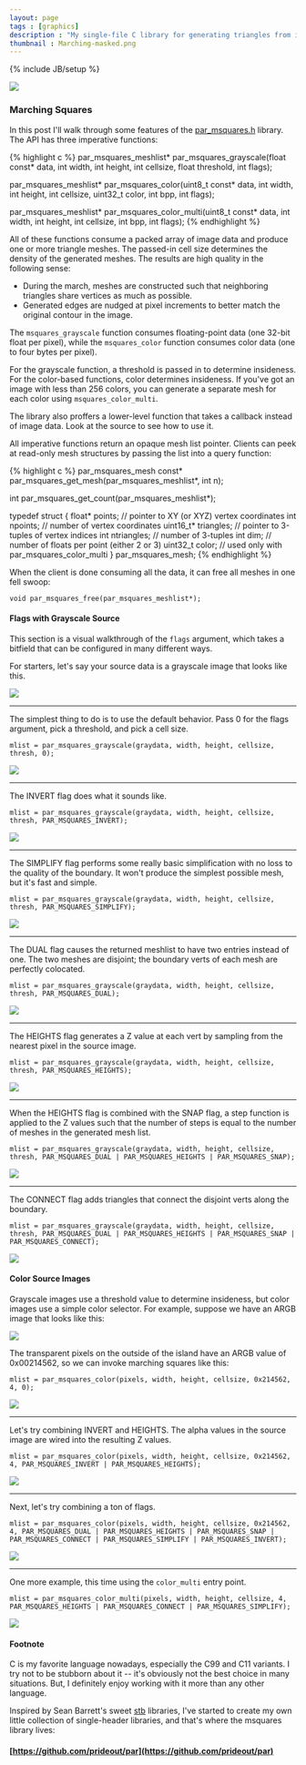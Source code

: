 ```yaml
---
layout: page
tags : [graphics]
description : "My single-file C library for generating triangles from images."
thumbnail : Marching-masked.png
---
```

{% include JB/setup %}

<img src="{{ ASSET_PATH }}/figures/MarchingTriptych.png" class="nice-image tri-image">

### Marching Squares

In this post I'll walk through some features of the [par_msquares.h](https://github.com/prideout/par/blob/master/par_msquares.h) library.  The API has three imperative functions:

{% highlight c %}
par_msquares_meshlist* par_msquares_grayscale(float const* data, int width,
    int height, int cellsize, float threshold, int flags);

par_msquares_meshlist* par_msquares_color(uint8_t const* data, int width,
    int height, int cellsize, uint32_t color, int bpp, int flags);

par_msquares_meshlist* par_msquares_color_multi(uint8_t const* data, int width,
    int height, int cellsize, int bpp, int flags);
{% endhighlight %}

All of these functions consume a packed array of image data and produce one or more triangle meshes.  The passed-in cell size determines the density of the generated meshes.  The results are high quality in the following sense:

- During the march, meshes are constructed such that neighboring triangles share vertices as much as possible.
- Generated edges are nudged at pixel increments to better match the original contour in the image.

The `msquares_grayscale` function consumes floating-point data (one 32-bit float per pixel), while the `msquares_color` function consumes color data (one to four bytes per pixel).

For the grayscale function, a threshold is passed in to determine insideness.  For the color-based functions, color determines insideness.  If you've got an image with less than 256 colors, you can generate a separate mesh for each color using `msquares_color_multi`.

The library also proffers a lower-level function that takes a callback instead of image data.  Look at the source to see how to use it.

All imperative functions return an opaque mesh list pointer.  Clients can peek at read-only mesh structures by passing the list into a query function:

{% highlight c %}
par_msquares_mesh const* par_msquares_get_mesh(par_msquares_meshlist*, int n);

int par_msquares_get_count(par_msquares_meshlist*);

typedef struct {
    float* points;        // pointer to XY (or XYZ) vertex coordinates
    int npoints;          // number of vertex coordinates
    uint16_t* triangles;  // pointer to 3-tuples of vertex indices
    int ntriangles;       // number of 3-tuples
    int dim;              // number of floats per point (either 2 or 3)
    uint32_t color;       // used only with par_msquares_color_multi
} par_msquares_mesh;
{% endhighlight %}

When the client is done consuming all the data, it can free all meshes in one fell swoop:

    void par_msquares_free(par_msquares_meshlist*);

#### Flags with Grayscale Source

This section is a visual walkthrough of the `flags` argument, which takes a bitfield that can be configured in many different ways.

For starters, let's say your source data is a grayscale image that looks like this.

<img src="{{ ASSET_PATH }}/figures/GRAY_SOURCE.png" class="figure">

---

The simplest thing to do is to use the default behavior.  Pass 0 for the flags argument, pick a threshold, and pick a cell size.

    mlist = par_msquares_grayscale(graydata, width, height, cellsize, thresh, 0);

<img src="{{ ASSET_PATH }}/figures/GRAY_DEFAULT.png" class="figure">

---

The INVERT flag does what it sounds like.

    mlist = par_msquares_grayscale(graydata, width, height, cellsize, thresh, PAR_MSQUARES_INVERT);

<img src="{{ ASSET_PATH }}/figures/GRAY_INVERT.png" class="figure">

---

The SIMPLIFY flag performs some really basic simplification with no loss to the quality of the boundary.  It won't produce the simplest possible mesh, but it's fast and simple.

    mlist = par_msquares_grayscale(graydata, width, height, cellsize, thresh, PAR_MSQUARES_SIMPLIFY);

<img src="{{ ASSET_PATH }}/figures/GRAY_SIMPLIFY.png" class="figure">

----

The DUAL flag causes the returned meshlist to have two entries instead of one.  The two meshes are disjoint; the boundary verts of each mesh are perfectly colocated.

    mlist = par_msquares_grayscale(graydata, width, height, cellsize, thresh, PAR_MSQUARES_DUAL);

<img src="{{ ASSET_PATH }}/figures/GRAY_DUAL.png" class="figure">

----

The HEIGHTS flag generates a Z value at each vert by sampling from the nearest pixel in the source image.

    mlist = par_msquares_grayscale(graydata, width, height, cellsize, thresh, PAR_MSQUARES_HEIGHTS);

<img src="{{ ASSET_PATH }}/figures/GRAY_HEIGHTS.png" class="figure">

---

When the HEIGHTS flag is combined with the SNAP flag, a step function is applied to the Z values such that the number of steps is equal to the number of meshes in the generated mesh list.

    mlist = par_msquares_grayscale(graydata, width, height, cellsize, thresh, PAR_MSQUARES_DUAL | PAR_MSQUARES_HEIGHTS | PAR_MSQUARES_SNAP);

<img src="{{ ASSET_PATH }}/figures/GRAY_DHS.png" class="figure">

---

The CONNECT flag adds triangles that connect the disjoint verts along the boundary.

    mlist = par_msquares_grayscale(graydata, width, height, cellsize, thresh, PAR_MSQUARES_DUAL | PAR_MSQUARES_HEIGHTS | PAR_MSQUARES_SNAP | PAR_MSQUARES_CONNECT);

<img src="{{ ASSET_PATH }}/figures/GRAY_DHSC.png" class="figure">

#### Color Source Images

Grayscale images use a threshold value to determine insideness, but color images use a simple color selector.  For example, suppose we have an ARGB image that looks like this:

<img src="{{ ASSET_PATH }}/figures/COLOR_SOURCE.png" class="figure">

The transparent pixels on the outside of the island have an ARGB value of 0x00214562, so we can invoke marching squares like this:

    mlist = par_msquares_color(pixels, width, height, cellsize, 0x214562, 4, 0);

<img src="{{ ASSET_PATH }}/figures/COLOR_DEFAULT.png" class="figure">

---

Let's try combining INVERT and HEIGHTS.  The alpha values in the source image are wired into the resulting Z values.

    mlist = par_msquares_color(pixels, width, height, cellsize, 0x214562, 4, PAR_MSQUARES_INVERT | PAR_MSQUARES_HEIGHTS);

<img src="{{ ASSET_PATH }}/figures/COLOR_IH.png" class="figure">

---

Next, let's try combining a ton of flags.

    mlist = par_msquares_color(pixels, width, height, cellsize, 0x214562, 4, PAR_MSQUARES_DUAL | PAR_MSQUARES_HEIGHTS | PAR_MSQUARES_SNAP | PAR_MSQUARES_CONNECT | PAR_MSQUARES_SIMPLIFY | PAR_MSQUARES_INVERT);

<img src="{{ ASSET_PATH }}/figures/COLOR_DHSCSI.png" class="figure">

---

One more example, this time using the `color_multi` entry point.

    mlist = par_msquares_color_multi(pixels, width, height, cellsize, 4, PAR_MSQUARES_HEIGHTS | PAR_MSQUARES_CONNECT | PAR_MSQUARES_SIMPLIFY);

<img src="{{ ASSET_PATH }}/figures/COLOR_MULTI.png" class="figure">

#### Footnote

C is my favorite language nowadays, especially the C99 and C11 variants.  I try not to be stubborn about it -- it's obviously not the best choice in many situations.  But, I definitely enjoy working with it more than any other language.

<!--C makes feel close to the hardware, as though I'm gardening by digging soil with my bare hands.  It brings me peace.-->

Inspired by Sean Barrett's sweet [stb](https://github.com/nothings/stb) libraries, I've started to create my own little collection of single-header libraries, and that's where the msquares library lives:

#### [https://github.com/prideout/par](https://github.com/prideout/par)
